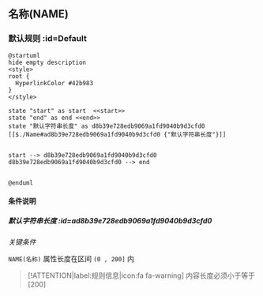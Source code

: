 ## 名称(NAME) <!-- {docsify-ignore-all} -->

   

### 默认规则 :id=Default

```plantuml
@startuml
hide empty description
<style>
root {
  HyperlinkColor #42b983
}
</style>

state "start" as start  <<start>>
state "end" as end <<end>>
state "默认字符串长度" as d8b39e728edb9069a1fd9040b9d3cfd0 [[$./Name#ad8b39e728edb9069a1fd9040b9d3cfd0 {"默认字符串长度"}]]


start --> d8b39e728edb9069a1fd9040b9d3cfd0 
d8b39e728edb9069a1fd9040b9d3cfd0 --> end 


@enduml
```

#### 条件说明

##### 默认字符串长度 :id=ad8b39e728edb9069a1fd9040b9d3cfd0


*关键条件*


`NAME(名称)` 属性长度在区间 `(0 , 200]` 内

> [!ATTENTION|label:规则信息|icon:fa fa-warning]
> 内容长度必须小于等于[200]







